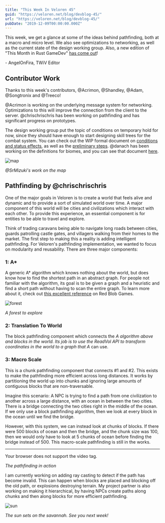 ```yaml
---
title: "This Week In Veloren 45"
guid: "https://veloren.net/blog/devblog-45/"
url: "https://veloren.net/blog/devblog-45/"
pubDate: "2019-12-09T00:00:00.000Z"
---
```


This week, we get a glance at some of the ideas behind pathfinding, both at a macro and micro level. We also see optimizations to networking, as well as the current state of the design working group. Also, a new edition of "This Month in Rust GameDev" [has come out](https://rust-gamedev.github.io/posts/newsletter-004/)!

\- AngelOnFira, TWiV Editor

Contributor Work
----------------

Thanks to this week's contributors, @Acrimon, @Shandley, @Adam, @Songtronix and @Treeco!

@Acrimon is working on the underlying message system for networking. Optimizations to this will improve the connection from the client to the server. @chrischrischris has been working on pathfinding and has significant progress on prototypes.

The design working group put the topic of conditions on temporary hold for now, since they should have enough to start designing skill trees for the combat system. You can check out the WIP formal document on [conditions and status effects](https://docs.google.com/document/d/1i0Jum79ju0-kpeuJ7d4hH2jK1eBrGvgHjGNerW4O0Wc/edit?usp=drivesdk), as well as the [preliminary steps](https://docs.google.com/document/d/1g4ajHENiCp140fxIct2neoej6l_kbIwDoe2F9AIORKw/edit?usp=drivesdk). @danach has been working on the definitions for biomes, and you can see that document [here](https://docs.google.com/document/d/1wANqUszd3tz_syqNPBnA7_4J1sB79TFtbkWegZkihOA/edit).

![map](https://s3.eu-central-2.wasabisys.com/veloren-blog/cdn/597826574095613962/653592625672355850/unknown_1.png)

_@SrMizuki's work on the map_

Pathfinding by @chrischrischris
-------------------------------

One of the major goals in Veloren is to create a world that feels alive and dynamic and to provide a sort of simulated world over time. A major component of this world will be cities and civilizations which interact with each other. To provide this experience, an essential component is for entities to be able to travel and explore.

Think of trading caravans being able to navigate long roads between cities, guards patrolling castle gates, and villagers walking from their homes to the market. The first step to making this a reality is adding intelligent pathfinding. For Veloren's pathfinding implementation, we wanted to focus on modularity and reusability. There are three major components:

### 1: A\*

A generic A\* algorithm which knows nothing about the world, but does know how to find the shortest path in an abstract graph. For people not familiar with the algorithm, its goal is to be given a graph and a heuristic and find a short path without having to scan the entire graph. To learn more about it, check out [this excellent reference](https://www.redblobgames.com/pathfinding/a-star/introduction.html) on Red Blob Games.

![forest](https://s3.eu-central-2.wasabisys.com/veloren-blog/cdn/634860358623821835/651888835638198272/screenshot_1575492769520.png)

_A forest to explore_

### 2: Translation To World

The block pathfinding component which connects the _A algorithm above and blocks in the world. Its job is to use the ReadVol API to transform coordinates in the world to a graph that A_ can use.

### 3: Macro Scale

This is a chunk pathfinding component that connects #1 and #2. This exists to make the pathfinding more efficient across long distances. It works by partitioning the world up into chunks and ignoring large amounts of contiguous blocks that are non-traversable.

Imagine this scenario: A NPC is trying to find a path from one civilization to another across a large distance, with an ocean in between the two cities. There is a bridge connecting the two cities right in the middle of the ocean. If we only use a block pathfinding algorithm, then we look at every block in the ocean until we find the bridge.

However, with this system, we can instead look at chunks of blocks. If there were 500 blocks of ocean and then the bridge, and the chunk size was 100, then we would only have to look at 5 chunks of ocean before finding the bridge instead of 500. This macro-scale pathfinding is still in the works.

* * *

 Your browser does not support the video tag.

_The pathfinding in action_

I am currently working on adding ray casting to detect if the path has become invalid. This can happen when blocks are placed and blocking off the old path, or explosions destroying terrain. My project partner is also working on making it hierarchical, by having NPCs create paths along chunks and then along blocks for more efficient pathfinding.

![sun](https://s3.eu-central-2.wasabisys.com/veloren-blog/cdn/634860358623821835/652247780185735168/screenshot_1575578363542.png)

_The sun sets on the savannah. See you next week!_